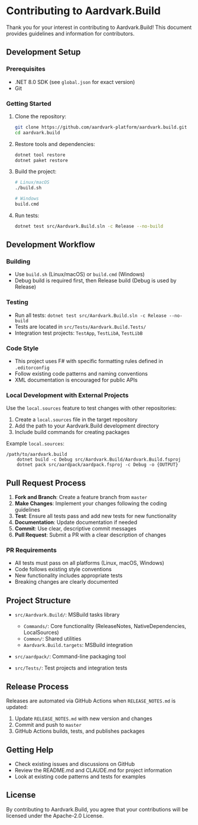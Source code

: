 # Contributing to Aardvark.Build

Thank you for your interest in contributing to Aardvark.Build! This document provides guidelines and information for contributors.

## Development Setup

### Prerequisites
- .NET 8.0 SDK (see `global.json` for exact version)
- Git

### Getting Started

1. Clone the repository:
   ```bash
   git clone https://github.com/aardvark-platform/aardvark.build.git
   cd aardvark.build
   ```

2. Restore tools and dependencies:
   ```bash
   dotnet tool restore
   dotnet paket restore
   ```

3. Build the project:
   ```bash
   # Linux/macOS
   ./build.sh
   
   # Windows
   build.cmd
   ```

4. Run tests:
   ```bash
   dotnet test src/Aardvark.Build.sln -c Release --no-build
   ```

## Development Workflow

### Building
- Use `build.sh` (Linux/macOS) or `build.cmd` (Windows)
- Debug build is required first, then Release build (Debug is used by Release)

### Testing
- Run all tests: `dotnet test src/Aardvark.Build.sln -c Release --no-build`
- Tests are located in `src/Tests/Aardvark.Build.Tests/`
- Integration test projects: `TestApp`, `TestLibA`, `TestLibB`

### Code Style
- This project uses F# with specific formatting rules defined in `.editorconfig`
- Follow existing code patterns and naming conventions
- XML documentation is encouraged for public APIs

### Local Development with External Projects
Use the `local.sources` feature to test changes with other repositories:

1. Create a `local.sources` file in the target repository
2. Add the path to your Aardvark.Build development directory
3. Include build commands for creating packages

Example `local.sources`:
```
/path/to/aardvark.build
    dotnet build -c Debug src/Aardvark.Build/Aardvark.Build.fsproj
    dotnet pack src/aardpack/aardpack.fsproj -c Debug -o {OUTPUT}
```

## Pull Request Process

1. **Fork and Branch**: Create a feature branch from `master`
2. **Make Changes**: Implement your changes following the coding guidelines
3. **Test**: Ensure all tests pass and add new tests for new functionality
4. **Documentation**: Update documentation if needed
5. **Commit**: Use clear, descriptive commit messages
6. **Pull Request**: Submit a PR with a clear description of changes

### PR Requirements
- All tests must pass on all platforms (Linux, macOS, Windows)
- Code follows existing style conventions
- New functionality includes appropriate tests
- Breaking changes are clearly documented

## Project Structure

- `src/Aardvark.Build/`: MSBuild tasks library
  - `Commands/`: Core functionality (ReleaseNotes, NativeDependencies, LocalSources)
  - `Common/`: Shared utilities
  - `Aardvark.Build.targets`: MSBuild integration

- `src/aardpack/`: Command-line packaging tool
- `src/Tests/`: Test projects and integration tests

## Release Process

Releases are automated via GitHub Actions when `RELEASE_NOTES.md` is updated:

1. Update `RELEASE_NOTES.md` with new version and changes
2. Commit and push to `master`
3. GitHub Actions builds, tests, and publishes packages

## Getting Help

- Check existing issues and discussions on GitHub
- Review the README.md and CLAUDE.md for project information
- Look at existing code patterns and tests for examples

## License

By contributing to Aardvark.Build, you agree that your contributions will be licensed under the Apache-2.0 License.